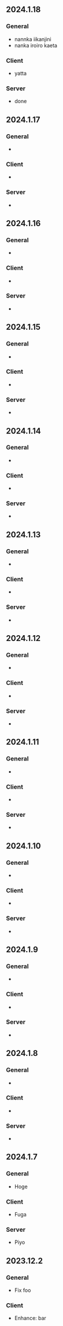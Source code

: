 ## 2024.1.18

### General
- nannka iikanjini
- nanka iroiro kaeta

### Client
- yatta

### Server
- done


## 2024.1.17

### General
-

### Client
-

### Server
-


## 2024.1.16

### General
-

### Client
-

### Server
-


## 2024.1.15

### General
-

### Client
-

### Server
-


## 2024.1.14

### General
-

### Client
-

### Server
-


## 2024.1.13

### General
-

### Client
-

### Server
-


## 2024.1.12

### General
-

### Client
-

### Server
-


## 2024.1.11

### General
-

### Client
-

### Server
-


## 2024.1.10
### General
-
### Client
-
### Server
-

## 2024.1.9

### General
-

### Client
-

### Server
-


## 2024.1.8

### General
-

### Client
-

### Server
-


## 2024.1.7
### General
- Hoge

### Client
- Fuga

### Server
- Piyo

## 2023.12.2

### General
- Fix foo

### Client
- Enhance: bar
